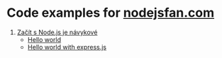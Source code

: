 # Code examples for [nodejsfan.com](http://nodejsfan.com)

1. [Začít s Node.js je návykové](http://nodejsfan.com/zacit-s-node-js-je-navykove)
    + [Hello world](/tree/master/01_HelloWorld)
    + [Hello world with express.js](/tree/master/02_ExpressHelloWorld)
